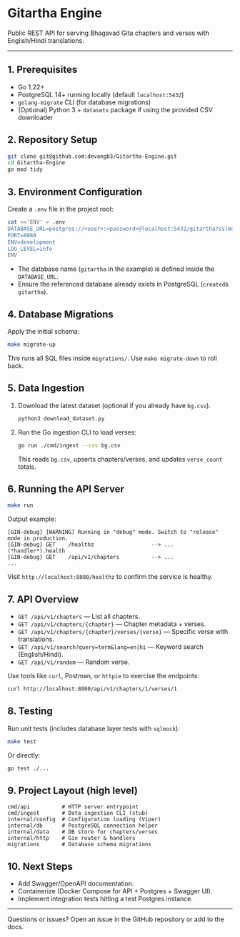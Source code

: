 # Gitartha Engine

Public REST API for serving Bhagavad Gita chapters and verses with English/Hindi translations.

---

## 1. Prerequisites
- Go 1.22+
- PostgreSQL 14+ running locally (default `localhost:5432`)
- `golang-migrate` CLI (for database migrations)
- (Optional) Python 3 + `datasets` package if using the provided CSV downloader

## 2. Repository Setup
```bash
git clone git@github.com:devangb3/Gitartha-Engine.git
cd Gitartha-Engine
go mod tidy
```

## 3. Environment Configuration
Create a `.env` file in the project root:
```bash
cat <<'ENV' > .env
DATABASE_URL=postgres://<user>:<password>@localhost:5432/gitartha?sslmode=disable
PORT=8080
ENV=development
LOG_LEVEL=info
ENV
```
- The database name (`gitartha` in the example) is defined inside the `DATABASE_URL`.
- Ensure the referenced database already exists in PostgreSQL (`createdb gitartha`).

## 4. Database Migrations
Apply the initial schema:
```bash
make migrate-up
```
This runs all SQL files inside `migrations/`. Use `make migrate-down` to roll back.

## 5. Data Ingestion
1. Download the latest dataset (optional if you already have `bg.csv`).
   ```bash
   python3 download_dataset.py
   ```
2. Run the Go ingestion CLI to load verses:
   ```bash
   go run ./cmd/ingest --csv bg.csv
   ```
   This reads `bg.csv`, upserts chapters/verses, and updates `verse_count` totals.


## 6. Running the API Server
```bash
make run
```
Output example:
```
[GIN-debug] [WARNING] Running in "debug" mode. Switch to "release" mode in production.
[GIN-debug] GET    /healthz                  --> ... (*handler*).health
[GIN-debug] GET    /api/v1/chapters          --> ...
...
```
Visit `http://localhost:8080/healthz` to confirm the service is healthy.

## 7. API Overview
- `GET /api/v1/chapters` — List all chapters.
- `GET /api/v1/chapters/{chapter}` — Chapter metadata + verses.
- `GET /api/v1/chapters/{chapter}/verses/{verse}` — Specific verse with translations.
- `GET /api/v1/search?query=term&lang=en|hi` — Keyword search (English/Hindi).
- `GET /api/v1/random` — Random verse.

Use tools like `curl`, Postman, or `httpie` to exercise the endpoints:
```bash
curl http://localhost:8080/api/v1/chapters/1/verses/1
```

## 8. Testing
Run unit tests (includes database layer tests with `sqlmock`):
```bash
make test
```
Or directly:
```bash
go test ./...
```

## 9. Project Layout (high level)
```
cmd/api          # HTTP server entrypoint
cmd/ingest       # Data ingestion CLI (stub)
internal/config  # Configuration loading (Viper)
internal/db      # PostgreSQL connection helper
internal/data    # DB store for chapters/verses
internal/http    # Gin router & handlers
migrations       # Database schema migrations
```

## 10. Next Steps
- Add Swagger/OpenAPI documentation.
- Containerize (Docker Compose for API + Postgres + Swagger UI).
- Implement integration tests hitting a test Postgres instance.

---

Questions or issues? Open an issue in the GitHub repository or add to the docs.

